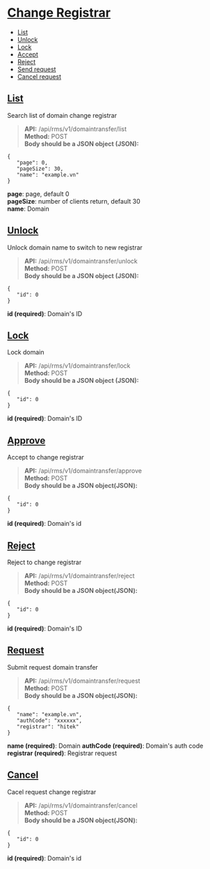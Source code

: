 # [Change Registrar](#domaintransfer)
* [List](#danh-sách)
* [Unlock](#mở-khóa)
* [Lock](#khóa)
* [Accept](#chấp-nhận)
* [Reject](#từ-chối)
* [Send request](#gửi-yêu-cầu)
* [Cancel request](#hủy-bỏ-yêu-cầu)
## [List](#search)
Search list of domain change registrar 
> **API:** /api/rms/v1/domaintransfer/list  
> **Method:** POST  
> **Body should be a JSON object (JSON):**   
```
{
   "page": 0,
   "pageSize": 30,
   "name": "example.vn"
}
```
**page**: page, default 0  
**pageSize**: number of clients return, default 30  
**name**: Domain  

## [Unlock](#unlock)
Unlock domain name to switch to new registrar
> **API:** /api/rms/v1/domaintransfer/unlock  
> **Method:** POST  
> **Body should be a JSON object (JSON):**   
```
{
   "id": 0
}
```
**id (required)**: Domain's ID  

## [Lock](#lock)
Lock domain
> **API:** /api/rms/v1/domaintransfer/lock  
> **Method:** POST  
> **Body should be a JSON object (JSON):**   
```
{
   "id": 0
}
```
**id (required)**: Domain's ID  

## [Approve](#approve)
Accept to change registrar
> **API:** /api/rms/v1/domaintransfer/approve  
> **Method:** POST  
> **Body should be a JSON object(JSON):**   
```
{
   "id": 0
}
```
**id (required)**: Domain's id  

## [Reject](#reject)
Reject to change registrar
> **API:** /api/rms/v1/domaintransfer/reject  
> **Method:** POST  
> **Body should be a JSON object(JSON):**   
```
{
   "id": 0
}
```
**id (required)**: Domain's ID

## [Request](#request)
Submit request domain transfer
> **API:** /api/rms/v1/domaintransfer/request  
> **Method:** POST  
> **Body should be a JSON object(JSON):**   
```
{
   "name": "example.vn",
   "authCode": "xxxxxx",
   "registrar": "hitek"
}
```
**name (required)**: Domain
**authCode (required)**: Domain's auth code
**registrar (required)**: Registrar request

## [Cancel](#cancel)
Cacel request change registrar
> **API:** /api/rms/v1/domaintransfer/cancel  
> **Method:** POST  
> **Body should be a JSON object(JSON):**   
```
{
   "id": 0
}
```
**id (required)**: Domain's id

